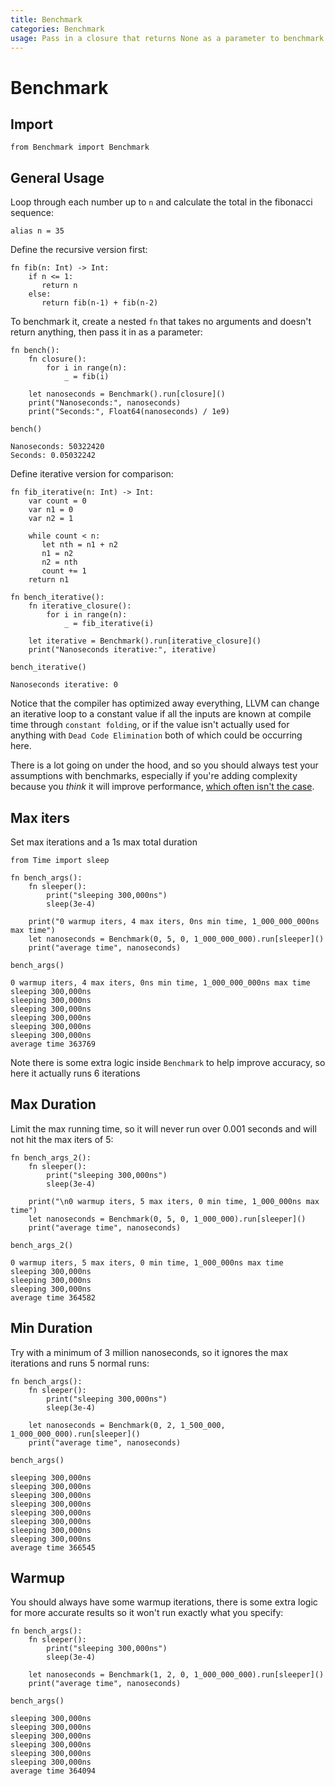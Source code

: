 ```yaml
---
title: Benchmark
categories: Benchmark
usage: Pass in a closure that returns None as a parameter to benchmark its speed in nanoseconds
---
```

# Benchmark
## Import


```mojo
from Benchmark import Benchmark
```

## General Usage

Loop through each number up to `n` and calculate the total in the fibonacci sequence:


```mojo
alias n = 35 
```

Define the recursive version first:


```mojo
fn fib(n: Int) -> Int:
    if n <= 1:
       return n 
    else:
       return fib(n-1) + fib(n-2)
```

To benchmark it, create a nested `fn` that takes no arguments and doesn't return anything, then pass it in as a parameter:


```mojo
fn bench():
    fn closure():
        for i in range(n):
            _ = fib(i)

    let nanoseconds = Benchmark().run[closure]()
    print("Nanoseconds:", nanoseconds)
    print("Seconds:", Float64(nanoseconds) / 1e9)

bench()
```

    Nanoseconds: 50322420
    Seconds: 0.05032242


Define iterative version for comparison:


```mojo
fn fib_iterative(n: Int) -> Int:
    var count = 0
    var n1 = 0
    var n2 = 1

    while count < n:
       let nth = n1 + n2
       n1 = n2
       n2 = nth
       count += 1
    return n1

fn bench_iterative():
    fn iterative_closure():
        for i in range(n):
            _ = fib_iterative(i)

    let iterative = Benchmark().run[iterative_closure]()
    print("Nanoseconds iterative:", iterative)

bench_iterative()
```

    Nanoseconds iterative: 0


Notice that the compiler has optimized away everything, LLVM can change an iterative loop to a constant value if all the inputs are known at compile time through `constant folding`, or if the value isn't actually used for anything with `Dead Code Elimination` both of which could be occurring here.

There is a lot going on under the hood, and so you should always test your assumptions with benchmarks, especially if you're adding complexity because you _think_ it will improve performance, [which often isn't the case](https://vimeo.com/649009599).

## Max iters
Set max iterations and a 1s max total duration


```mojo
from Time import sleep

fn bench_args():
    fn sleeper():
        print("sleeping 300,000ns")
        sleep(3e-4)
    
    print("0 warmup iters, 4 max iters, 0ns min time, 1_000_000_000ns max time")
    let nanoseconds = Benchmark(0, 5, 0, 1_000_000_000).run[sleeper]()
    print("average time", nanoseconds)

bench_args()
```

    0 warmup iters, 4 max iters, 0ns min time, 1_000_000_000ns max time
    sleeping 300,000ns
    sleeping 300,000ns
    sleeping 300,000ns
    sleeping 300,000ns
    sleeping 300,000ns
    sleeping 300,000ns
    average time 363769


Note there is some extra logic inside `Benchmark` to help improve accuracy, so here it actually runs 6 iterations

## Max Duration
Limit the max running time, so it will never run over 0.001 seconds and will not hit the max iters of 5:


```mojo
fn bench_args_2():
    fn sleeper():
        print("sleeping 300,000ns")
        sleep(3e-4)
    
    print("\n0 warmup iters, 5 max iters, 0 min time, 1_000_000ns max time")
    let nanoseconds = Benchmark(0, 5, 0, 1_000_000).run[sleeper]()
    print("average time", nanoseconds)

bench_args_2()
```

    
    0 warmup iters, 5 max iters, 0 min time, 1_000_000ns max time
    sleeping 300,000ns
    sleeping 300,000ns
    sleeping 300,000ns
    average time 364582


## Min Duration
Try with a minimum of 3 million nanoseconds, so it ignores the max iterations and runs 5 normal runs:


```mojo
fn bench_args():
    fn sleeper():
        print("sleeping 300,000ns")
        sleep(3e-4)

    let nanoseconds = Benchmark(0, 2, 1_500_000, 1_000_000_000).run[sleeper]()
    print("average time", nanoseconds)

bench_args()
```

    sleeping 300,000ns
    sleeping 300,000ns
    sleeping 300,000ns
    sleeping 300,000ns
    sleeping 300,000ns
    sleeping 300,000ns
    sleeping 300,000ns
    sleeping 300,000ns
    average time 366545


## Warmup
You should always have some warmup iterations, there is some extra logic for more accurate results so it won't run exactly what you specify:


```mojo
fn bench_args():
    fn sleeper():
        print("sleeping 300,000ns")
        sleep(3e-4)

    let nanoseconds = Benchmark(1, 2, 0, 1_000_000_000).run[sleeper]()
    print("average time", nanoseconds)

bench_args()
```

    sleeping 300,000ns
    sleeping 300,000ns
    sleeping 300,000ns
    sleeping 300,000ns
    sleeping 300,000ns
    sleeping 300,000ns
    average time 364094

